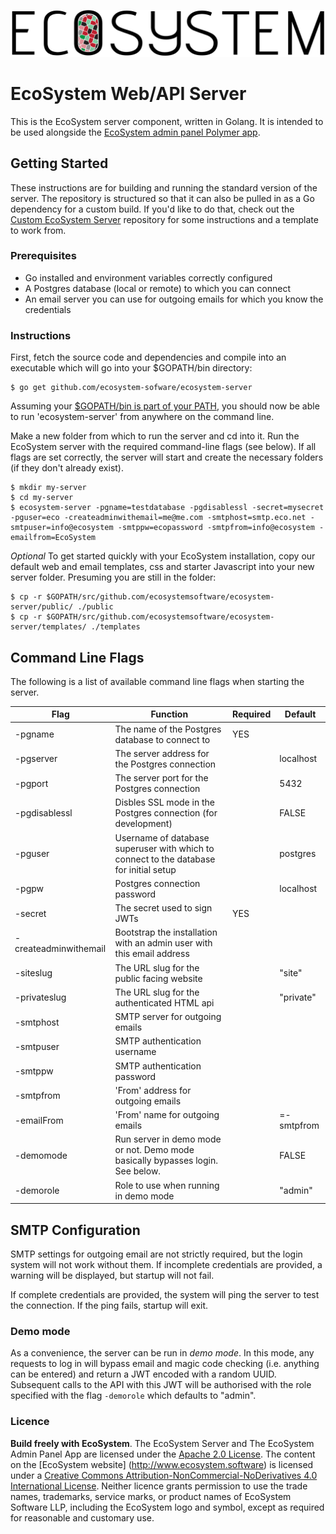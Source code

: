 ![](https://raw.githubusercontent.com/ecosystemsoftware/ecosystem-website/master/themes/ecosystem/static/images/eco-logo-colour.png)

# EcoSystem Web/API Server

This is the EcoSystem server component, written in Golang.  It is intended to be used alongside the [EcoSystem admin panel Polymer app](https://github.com/ecosystemsoftware/ecosystem-admin).

## Getting Started

These instructions are for building and running the standard version of the server.  The repository is structured so that it can also be pulled in as a Go dependency for a custom build.  If you'd like to do that, check out the [Custom EcoSystem Server](https://github.com/ecosystemsoftware/ecosystem-server-custom) repository for some instructions and a template to work from.

### Prerequisites

- Go installed and environment variables correctly configured
- A Postgres database (local or remote) to which you can connect
- An email server you can use for outgoing emails for which you know the credentials

### Instructions

First, fetch the source code and dependencies and compile into an executable which will go into your $GOPATH/bin directory:

```
$ go get github.com/ecosystem-sofware/ecosystem-server
```

Assuming your [$GOPATH/bin is part of your PATH](https://golang.org/doc/install), you should now be able to run 'ecosystem-server' from anywhere on the command line.

Make a new folder from which to run the server and cd into it.  Run the EcoSystem server with the required command-line flags (see below).  If all flags are set correctly, the server will start and create the necessary folders (if they don't already exist).

```
$ mkdir my-server
$ cd my-server
$ ecosystem-server -pgname=testdatabase -pgdisablessl -secret=mysecret -pguser=eco -createadminwithemail=me@me.com -smtphost=smtp.eco.net -smtpuser=info@ecosystem -smtppw=ecopassword -smtpfrom=info@ecosystem -emailfrom=EcoSystem
```

*Optional* To get started quickly with your EcoSystem installation, copy our default web and email templates, css and starter Javascript into your new server folder.  Presuming you are still in the folder:

```
$ cp -r $GOPATH/src/github.com/ecosystemsoftware/ecosystem-server/public/ ./public
$ cp -r $GOPATH/src/github.com/ecosystemsoftware/ecosystem-server/templates/ ./templates
```

## Command Line Flags

The following is a list of available command line flags when starting the server.

| Flag                  | Function                                 | Required | Default        |
| --------------------- | ---------------------------------------- | -------- | -------------- |
| -pgname               | The name of the Postgres database to connect to | YES      |                |
| -pgserver             | The server address for the Postgres connection |          | localhost |
| -pgport               | The server port for the Postgres connection |          | 5432 |
| -pgdisablessl         | Disbles SSL mode in the Postgres connection (for development) |          | FALSE          |
| -pguser               | Username of database superuser with which to connect to the database for initial setup |       | postgres               |
| -pgpw                 | Postgres connection password |          | localhost |
| -secret               | The secret used to sign JWTs             | YES      |                |
| -createadminwithemail | Bootstrap the installation with an admin user with this email address |          |                |
| -siteslug             | The URL slug for the public facing website |          | "site"         |
| -privateslug          | The URL slug for the authenticated HTML api |          | "private"      |
| -smtphost             | SMTP server for outgoing emails          |          |                |
| -smtpuser             | SMTP authentication username             |          |                |
| -smtppw               | SMTP authentication password             |          |                |
| -smtpfrom             | 'From' address for outgoing emails       |          |                |
| -emailFrom            | 'From' name for outgoing emails          |          | =-smtpfrom     |
| -demomode           | Run server in demo mode or not. Demo mode basically bypasses login. See below.      |          | FALSE  |
| -demorole           | Role to use when running in demo mode     |          | "admin"    |

## SMTP Configuration

SMTP settings for outgoing email are not strictly required, but the login system will not work without them.  If incomplete credentials are provided, a warning will be displayed, but startup will not fail.

If complete credentials are provided, the system will ping the server to test the connection.  If the ping fails, startup will exit.

### Demo mode

As a convenience, the server can be run in *demo mode*.  In this mode, any requests to log in will bypass email and magic code checking (i.e. anything can be entered) and return a JWT encoded with a random UUID.  Subsequent calls to the API with this JWT will be authorised with the role specified with the flag `-demorole` which defaults to "admin".

### Licence

**Build freely with EcoSystem**.  The EcoSystem Server and The EcoSystem Admin Panel App are licensed under the [Apache 2.0 License](https://www.apache.org/licenses/LICENSE-2.0).  The content on the [EcoSystem website] (http://www.ecosystem.software) is licensed under a [Creative Commons Attribution-NonCommercial-NoDerivatives 4.0 International License](http://creativecommons.org/licenses/by-nc-nd/4.0/).  Neither licence grants permission to use the trade names, trademarks, service marks, or product names of EcoSystem Software LLP, including the EcoSystem logo and symbol, except as required for reasonable and customary use.